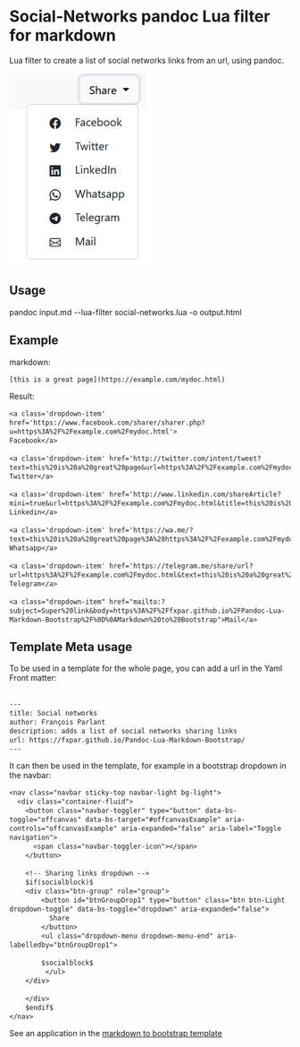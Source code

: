 # Social-Networks pandoc Lua filter for markdown

Lua filter to create a list of social networks links from an url, using pandoc.

![sharing](/media/share.png) 


## Usage

pandoc input.md --lua-filter social-networks.lua -o output.html



## Example

markdown:

```
[this is a great page](https://example.com/mydoc.html)
```

Result:

```
<a class='dropdown-item' href='https://www.facebook.com/sharer/sharer.php?u=https%3A%2F%2Fexample.com%2Fmydoc.html'>
Facebook</a>

<a class='dropdown-item' href='http://twitter.com/intent/tweet?text=this%20is%20a%20great%20page&url=https%3A%2F%2Fexample.com%2Fmydoc.html'>
Twitter</a>

<a class='dropdown-item' href='http://www.linkedin.com/shareArticle?mini=true&url=https%3A%2F%2Fexample.com%2Fmydoc.html&title=this%20is%20a%20great%20page'>
Linkedin</a>

<a class='dropdown-item' href='https://wa.me/?text=this%20is%20a%20great%20page%3A%20https%3A%2F%2Fexample.com%2Fmydoc.html'>
Whatsapp</a>

<a class='dropdown-item' href='https://telegram.me/share/url?url=https%3A%2F%2Fexample.com%2Fmydoc.html&text=this%20is%20a%20great%20page'>
Telegram</a>

<a class="dropdown-item" href="mailto:?subject=Super%20link&body=https%3A%2F%2Ffxpar.github.io%2FPandoc-Lua-Markdown-Bootstrap%2F%0D%0AMarkdown%20to%20Bootstrap">Mail</a>

```

## Template Meta usage

To be used in a template for the whole page, you can add a url in the Yaml Front matter:

```

---
title: Social networks
author: François Parlant
description: adds a list of social networks sharing links
url: https://fxpar.github.io/Pandoc-Lua-Markdown-Bootstrap/
---
```

It can then be used in the template, for example in a bootstrap dropdown in the navbar:


```
<nav class="navbar sticky-top navbar-light bg-light">
  <div class="container-fluid">
    <button class="navbar-toggler" type="button" data-bs-toggle="offcanvas" data-bs-target="#offcanvasExample" aria-controls="offcanvasExample" aria-expanded="false" aria-label="Toggle navigation">
      <span class="navbar-toggler-icon"></span>
    </button>
	
	<!-- Sharing links dropdown -->
	$if(socialblock)$
	<div class="btn-group" role="group">
		<button id="btnGroupDrop1" type="button" class="btn btn-Light dropdown-toggle" data-bs-toggle="dropdown" aria-expanded="false">
		  Share
		</button>
		<ul class="dropdown-menu dropdown-menu-end" aria-labelledby="btnGroupDrop1">
		
		$socialblock$
		 </ul>
	</div>
	
	</div>
	$endif$
</nav>

```

See an application in the [markdown to bootstrap template](https://github.com/fxpar/markdown-to-bootstrap-pandoc-lua-filter/blob/main/template/bs5.template.html)
